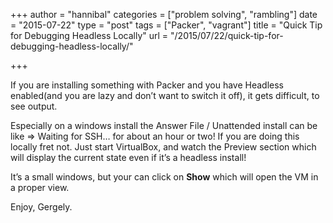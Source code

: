 +++
author = "hannibal"
categories = ["problem solving", "rambling"]
date = "2015-07-22"
type = "post"
tags = ["Packer", "vagrant"]
title = "Quick Tip for Debugging Headless Locally"
url = "/2015/07/22/quick-tip-for-debugging-headless-locally/"

+++

If you are installing something with Packer and you have Headless enabled(and you are lazy and don&#8217;t want to switch it off), it gets difficult, to see output. 

Especially on a windows install the Answer File / Unattended install can be like => Waiting for SSH&#8230; for about an hour or two! If you are doing this locally fret not. Just start VirtualBox, and watch the Preview section which will display the current state even if it&#8217;s a headless install!

It&#8217;s a small windows, but your can click on **Show** which will open the VM in a proper view.

Enjoy,
Gergely.
